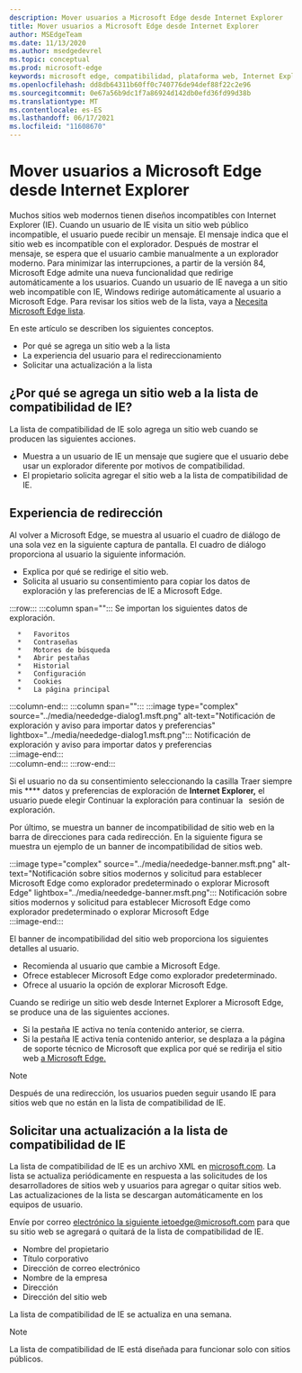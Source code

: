 ```yaml
---
description: Mover usuarios a Microsoft Edge desde Internet Explorer
title: Mover usuarios a Microsoft Edge desde Internet Explorer
author: MSEdgeTeam
ms.date: 11/13/2020
ms.author: msedgedevrel
ms.topic: conceptual
ms.prod: microsoft-edge
keywords: microsoft edge, compatibilidad, plataforma web, Internet Explorer
ms.openlocfilehash: dd8db64311b60ff0c740776de94def88f22c2e96
ms.sourcegitcommit: 0e67a56b9dc1f7a86924d142db0efd36fd99d38b
ms.translationtype: MT
ms.contentlocale: es-ES
ms.lasthandoff: 06/17/2021
ms.locfileid: "11608670"
---
```

# <a name="moving-users-to-microsoft-edge-from-internet-explorer"></a>Mover usuarios a Microsoft Edge desde Internet Explorer  

Muchos sitios web modernos tienen diseños incompatibles con Internet Explorer \(IE\).  Cuando un usuario de IE visita un sitio web público incompatible, el usuario puede recibir un mensaje.  El mensaje indica que el sitio web es incompatible con el explorador.  Después de mostrar el mensaje, se espera que el usuario cambie manualmente a un explorador moderno.  Para minimizar las interrupciones, a partir de la versión 84, Microsoft Edge admite una nueva funcionalidad que redirige automáticamente a los usuarios.  Cuando un usuario de IE navega a un sitio web incompatible con IE, Windows redirige automáticamente al usuario a Microsoft Edge.  Para revisar los sitios web de la lista, vaya a [Necesita Microsoft Edge lista][MicrosoftEdgeNeededgeV1].

En este artículo se describen los siguientes conceptos.  

*   Por qué se agrega un sitio web a la lista  
*   La experiencia del usuario para el redireccionamiento  
*   Solicitar una actualización a la lista  
    
## <a name="why-is-a-website-added-to-the-ie-compatibility-list"></a>¿Por qué se agrega un sitio web a la lista de compatibilidad de IE?  

La lista de compatibilidad de IE solo agrega un sitio web cuando se producen las siguientes acciones.  

*   Muestra a un usuario de IE un mensaje que sugiere que el usuario debe usar un explorador diferente por motivos de compatibilidad.  
*   El propietario solicita agregar el sitio web a la lista de compatibilidad de IE.  

## <a name="redirection-experience"></a>Experiencia de redirección

Al volver a Microsoft Edge, se muestra al usuario el cuadro de diálogo de una sola vez en la siguiente captura de pantalla.  El cuadro de diálogo proporciona al usuario la siguiente información.  

*   Explica por qué se redirige el sitio web.  
*   Solicita al usuario su consentimiento para copiar los datos de exploración y las preferencias de IE a Microsoft Edge.  

:::row:::
   :::column span="":::
      Se importan los siguientes datos de exploración.  
      
      *   Favoritos  
      *   Contraseñas  
      *   Motores de búsqueda  
      *   Abrir pestañas  
      *   Historial  
      *   Configuración  
      *   Cookies  
      *   La página principal  
   :::column-end:::
   :::column span="":::
      :::image type="complex" source="../media/neededge-dialog1.msft.png" alt-text="Notificación de exploración y aviso para importar datos y preferencias" lightbox="../media/neededge-dialog1.msft.png":::
         Notificación de exploración y aviso para importar datos y preferencias  
      :::image-end:::  
   :::column-end:::
:::row-end:::

Si el usuario no da su consentimiento seleccionando la casilla Traer siempre mis **** datos y preferencias de exploración de **Internet Explorer,** el usuario puede elegir Continuar la exploración para continuar la   sesión de exploración.  

Por último, se muestra un banner de incompatibilidad de sitio web en la barra de direcciones para cada redirección.  En la siguiente figura se muestra un ejemplo de un banner de incompatibilidad de sitios web.

:::image type="complex" source="../media/neededge-banner.msft.png" alt-text="Notificación sobre sitios modernos y solicitud para establecer Microsoft Edge como explorador predeterminado o explorar Microsoft Edge" lightbox="../media/neededge-banner.msft.png":::
   Notificación sobre sitios modernos y solicitud para establecer Microsoft Edge como explorador predeterminado o explorar Microsoft Edge  
:::image-end:::

El banner de incompatibilidad del sitio web proporciona los siguientes detalles al usuario.  

*   Recomienda al usuario que cambie a Microsoft Edge.  
*   Ofrece establecer Microsoft Edge como explorador predeterminado.  
*   Ofrece al usuario la opción de explorar Microsoft Edge.    
    
Cuando se redirige un sitio web desde Internet Explorer a Microsoft Edge, se produce una de las siguientes acciones.

*   Si la pestaña IE activa no tenía contenido anterior, se cierra.  
*   Si la pestaña IE activa tenía contenido anterior, se desplaza a la página de soporte técnico de Microsoft que explica por qué se redirija el sitio web [a Microsoft Edge.][MicrosoftSupportOfficeTheWebsiteYouWereTryingToReachDoesntWorkWithInternetExplorer]  

> [!NOTE]
> Después de una redirección, los usuarios pueden seguir usando IE para sitios web que no están en la lista de compatibilidad de IE.  

## <a name="request-an-update-to-the-ie-compatibility-list"></a>Solicitar una actualización a la lista de compatibilidad de IE  

La lista de compatibilidad de IE es un archivo XML en [microsoft.com][MicrosoftOfficialHome].  La lista se actualiza periódicamente en respuesta a las solicitudes de los desarrolladores de sitios web y usuarios para agregar o quitar sitios web.  Las actualizaciones de la lista se descargan automáticamente en los equipos de usuario.  

Envíe por correo [electrónico la siguiente ietoedge@microsoft.com][MailtoMicrosoftIetoedge] para que su sitio web se agregará o quitará de la lista de compatibilidad de IE.    

*   Nombre del propietario  
*   Título corporativo  
*   Dirección de correo electrónico  
*   Nombre de la empresa  
*   Dirección  
*   Dirección del sitio web  
    
La lista de compatibilidad de IE se actualiza en una semana.

> [!NOTE]
> La lista de compatibilidad de IE está diseñada para funcionar solo con sitios públicos.  

<!-- links -->  

[MailtoMicrosoftIetoedge]: mailto:ietoedge@microsoft.com "Enviar un correo electrónico a ietoedge@microsoft.com"  

[MicrosoftOfficialHome]: https://www.microsoft.com "Inicio oficial de Microsoft"  

[MicrosoftEdgeNeededgeV1]:  https://edge.microsoft.com/neededge/v1 "Necesita Microsoft Edge lista v1 xml | Microsoft Edge"  

[MicrosoftSupportOfficeTheWebsiteYouWereTryingToReachDoesntWorkWithInternetExplorer]: https://support.microsoft.com/office/the-website-you-were-trying-to-reach-doesn-t-work-with-internet-explorer-8f5fc675-cd47-414c-9535-12821ddfc554 "El sitio web al que intentabas llegar no funciona con Internet Explorer | Microsoft Office Soporte técnico"  
